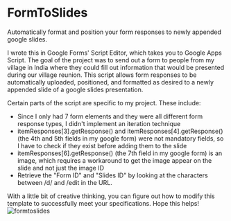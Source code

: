 # FormToSlides
Automatically format and position your form responses to newly appended google slides.

I wrote this in Google Forms' Script Editor, which takes you to Google Apps Script. The goal of the project was to send out a form to people from my village in India where they could fill out information that would be presented during our village reunion. This script allows form responses to be automatically uploaded, positioned, and formatted as desired to a newly appended slide of a google slides presentation.

Certain parts of the script are specific to my project. These include:
- Since I only had 7 form elements and they were all different form response types, I didn't implement an iteration technique
- itemResponses[3].getResponse() and itemResponses[4].getResponse() (the 4th and 5th fields in my google form) were not mandatory fields, so I have to check if they exist before adding them to the slide
- itemResponses[6].getResponse() (the 7th field in my google form) is an image, which requires a workaround to get the image appear on the slide and not just the image ID
- Retrieve the "Form ID" and "Slides ID" by looking at the characters between /d/ and /edit in the URL.

With a little bit of creative thinking, you can figure out how to modify this template to successfully meet your specifications. Hope this helps!
![formtoslides](https://github.com/Viz-gov/FormToSlides/assets/67242799/eafd3a0e-aaed-45ad-8987-c439b9cf667b)
